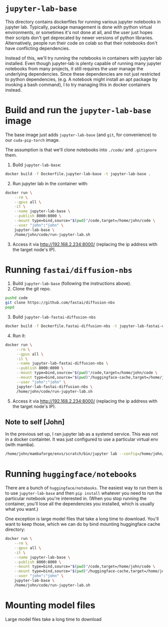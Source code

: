# `jupyter-lab-base`

This directory contains dockerfiles for running various jupyter notebooks in jupyter lab. Typically, package management is done with python virtual environments, or sometimes it's not done at all, and the user just hopes their scripts don't get deprecated by newer versions of python libraries. Alternatively, people run their code on colab so that their notebooks don't have conflicting dependencies.

Instead of this, we'll try running the notebooks in containers with jupyter lab installed. Even though jupyter-lab is plenty capable of running many jupyter notebooks from many projects, it still requires the user manage the underlying dependencies. Since these dependencies are not just restricted to python dependencies, (e.g. A notebook might install an apt package by invoking a bash command), I to try managing this in docker containers instead.

# Build and run the `jupyter-lab-base` image

The base image just adds `jupyter-lab-base` (and `git`, for convenience) to our `cuda-pip-torch` image.

The assumption is that we'll clone notebooks into `./code/` and `.gitignore` them.

1. Build `jupyter-lab-base`:

```sh
docker build -f Dockerfile.jupyter-lab-base -t jupyter-lab-base .
```

2. Run jupyter lab in the container with:

```sh
docker run \
    --rm \
    --gpus all \
    -it \
    --name jupyter-lab-base \
    --publish 8000:8000 \
    --mount type=bind,source="$(pwd)"/code,target=/home/john/code \
    --user "john":"john" \
    jupyter-lab-base \
    /home/john/code/run-jupyter-lab.sh
```

3. Access it via http://192.168.2.234:8000/ (replacing the ip address with the target node's IP).

# Running `fastai/diffusion-nbs`

1. Build `jupyter-lab-base` (following the instructions above).
2. Clone the git repo.

```sh
pushd code
git clone https://github.com/fastai/diffusion-nbs
popd
```

3. Build `jupyter-lab-fastai-diffusion-nbs`

```sh
docker build -f Dockerfile.fastai-diffusion-nbs -t jupyter-lab-fastai-diffusion-nbs .
```

4.  Run it:

```sh
docker run \
     --rm \
     --gpus all \
     -it \
     --name jupyter-lab-fastai-diffusion-nbs \
     --publish 8000:8000 \
     --mount type=bind,source="$(pwd)"/code,target=/home/john/code \
     --mount type=bind,source="$(pwd)"/huggingface-cache,target=/home/john/.cache/huggingface \
     --user "john":"john" \
     jupyter-lab-fastai-diffusion-nbs \
     /home/john/code/run-jupyter-lab.sh
```

5. Access it via http://192.168.2.234:8000/ (replacing the ip address with the target node's IP).

## Note to self [John]

In the previous set up, I ran jupyter lab as a systemd service. This was not in a docker containter. It was just configured to use a particular virtual env (with mamba).

```sh
/home/john/mambaforge/envs/scratch/bin/jupyter lab --config=/home/john/.jupyter/jupyter_lab_config.py --NotebookApp.allow_origin='https://deeplearning8.com' --no-browser
```

# Running `huggingface/notebooks`

There are a bunch of `huggingface/notebooks`. The easiest way to run them is to use `jupyter-lab-base` and then `pip install` whatever you need to run the particular notebook you're interested in. (When you stop running the container, you'll lose all the dependencies you installed, which is usually what you want.)

One exception is large model files that take a long time to download. You'll want to keep those, which we can do by bind mounting huggingface cache directory:

```sh
docker run \
    --rm \
    --gpus all \
    -it \
    --name jupyter-lab-base \
    --publish 8000:8000 \
    --mount type=bind,source="$(pwd)"/code,target=/home/john/code \
    --mount type=bind,source="$(pwd)"/huggingface-cache,target=/home/john/.cache/huggingface \
    --user "john":"john" \
    jupyter-lab-base \
    /home/john/code/run-jupyter-lab.sh
```

# Mounting model files

Large model files take a long time to download

